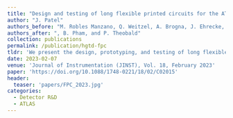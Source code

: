 ```yaml
---
title: "Design and testing of long flexible printed circuits for the ATLAS High Granularity Timing Detector demonstrator"
author: "J. Patel"
authors_before: "M. Robles Manzano, Q. Weitzel, A. Brogna, J. Ehrecke, A. Kurt, L. Masetti, "
authors_after: ", B. Pham, and P. Theobald"
collection: publications
permalink: /publication/hgtd-fpc
tldr: 'We present the design, prototyping, and testing of long flexible printed circuits for the ATLAS High Granularity Timing Detector demonstrator.'
date: 2023-02-07
venue: 'Journal of Instrumentation (JINST), Vol. 18, February 2023'
paper: 'https://doi.org/10.1088/1748-0221/18/02/C02015'
header: 
  teaser: 'papers/FPC_2023.jpg'
categories:
  - Detector R&D
  - ATLAS
---
```


